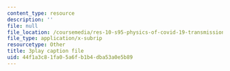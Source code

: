 ```yaml
---
content_type: resource
description: ''
file: null
file_location: /coursemedia/res-10-s95-physics-of-covid-19-transmission-fall-2020/44f1a3c81fa05a6fb1b4dba53a0e5b89_-nAt3BJQ2xY.vtt
file_type: application/x-subrip
resourcetype: Other
title: 3play caption file
uid: 44f1a3c8-1fa0-5a6f-b1b4-dba53a0e5b89
---
```

